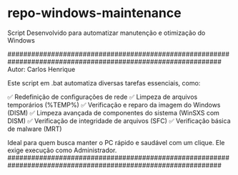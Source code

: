 # repo-windows-maintenance
Script Desenvolvido para automatizar manutenção e otimização do Windows 

##############################################################################################################
Autor: Carlos Henrique

Este script em .bat automatiza diversas tarefas essenciais, como:

✅ Redefinição de configurações de rede 
✅ Limpeza de arquivos temporários (%TEMP%) 
✅ Verificação e reparo da imagem do Windows (DISM)
✅ Limpeza avançada de componentes do sistema (WinSXS com DISM) 
✅ Verificação de integridade de arquivos (SFC)
✅ Verificação básica de malware (MRT)


Ideal para quem busca manter o PC rápido e saudável com um clique. Ele exige execução como Administrador.
##############################################################################################################



